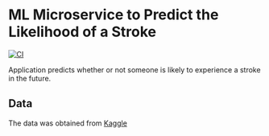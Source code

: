 # ML Microservice to Predict the Likelihood of a Stroke

[![CI](https://github.com/rmratliffbrown/ml-stroke-predictor/actions/workflows/main.yml/badge.svg)](https://github.com/rmratliffbrown/ml-stroke-predictor/actions/workflows/main.yml)

Application predicts whether or not someone is likely to experience a stroke in the future.

## Data 

The data was obtained from [Kaggle](https://www.kaggle.com/datasets/fedesoriano/stroke-prediction-dataset)


